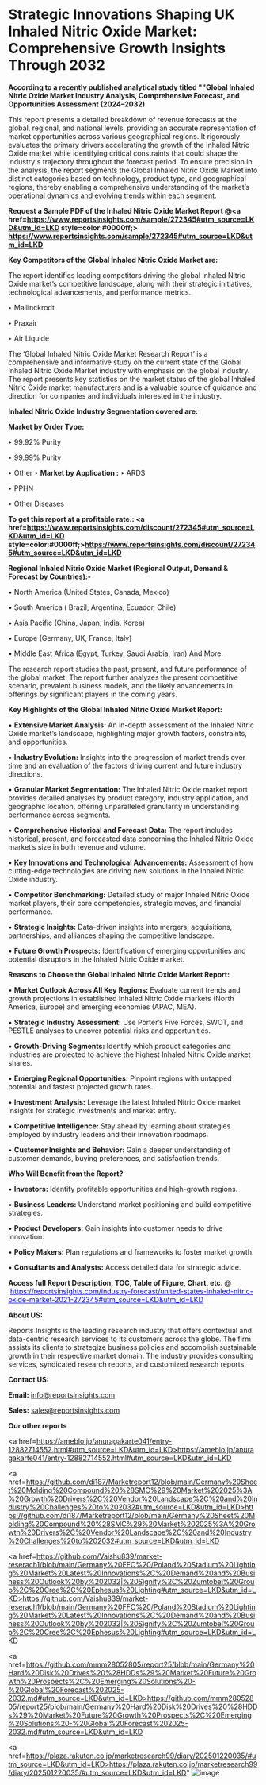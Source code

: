 # Strategic Innovations Shaping UK Inhaled Nitric Oxide Market: Comprehensive Growth Insights Through 2032

<strong>According to a recently published analytical study titled ""Global Inhaled Nitric Oxide Market Industry Analysis, Comprehensive Forecast, and Opportunities Assessment (2024–2032)</strong>

This report presents a detailed breakdown of revenue forecasts at the global, regional, and national levels, providing an accurate representation of market opportunities across various geographical regions. It rigorously evaluates the primary drivers accelerating the growth of the Inhaled Nitric Oxide market while identifying critical constraints that could shape the industry's trajectory throughout the forecast period. To ensure precision in the analysis, the report segments the Global Inhaled Nitric Oxide Market into distinct categories based on technology, product type, and geographical regions, thereby enabling a comprehensive understanding of the market’s operational dynamics and evolving trends within each segment.

<strong>Request a Sample PDF of the Inhaled Nitric Oxide Market Report </strong><strong>@<a href=https://www.reportsinsights.com/sample/272345#utm_source=LKD&utm_id=LKD style=color:#0000ff;> https://www.reportsinsights.com/sample/272345#utm_source=LKD&utm_id=LKD</a></strong></font>

<strong>Key Competitors of the Global Inhaled Nitric Oxide Market are:</strong>

The report identifies leading competitors driving the global Inhaled Nitric Oxide market’s competitive landscape, along with their strategic initiatives, technological advancements, and performance metrics.

‣ Mallinckrodt

‣ Praxair

‣ Air Liquide

The ‘Global Inhaled Nitric Oxide Market Research Report’ is a comprehensive and informative study on the current state of the Global Inhaled Nitric Oxide Market industry with emphasis on the global industry. The report presents key statistics on the market status of the global Inhaled Nitric Oxide market manufacturers and is a valuable source of guidance and direction for companies and individuals interested in the industry.

<strong>Inhaled Nitric Oxide Industry Segmentation covered are:</strong>

<strong>Market by Order Type: </strong>

‣ 99.92% Purity

‣ 99.99% Purity

‣ Other
‣ 
<strong>Market by Application :</strong>
‣ ARDS

‣ PPHN

‣ Other Diseases

<strong>To get this report at a profitable rate.: <a href=https://www.reportsinsights.com/discount/272345#utm_source=LKD&utm_id=LKD style=color:#0000ff;>https://www.reportsinsights.com/discount/272345#utm_source=LKD&utm_id=LKD</a></strong></font>

<strong>Regional Inhaled Nitric Oxide Market (Regional Output, Demand &amp; Forecast by Countries):-</strong>

• North America (United States, Canada, Mexico)

• South America ( Brazil, Argentina, Ecuador, Chile)

• Asia Pacific (China, Japan, India, Korea)

• Europe (Germany, UK, France, Italy)

• Middle East Africa (Egypt, Turkey, Saudi Arabia, Iran) And More.

The research report studies the past, present, and future performance of the global market. The report further analyzes the present competitive scenario, prevalent business models, and the likely advancements in offerings by significant players in the coming years.

<strong>Key Highlights of the Global Inhaled Nitric Oxide Market Report:</strong>

• <strong>Extensive Market Analysis:</strong> An in-depth assessment of the Inhaled Nitric Oxide market’s landscape, highlighting major growth factors, constraints, and opportunities.

• <strong>Industry Evolution:</strong> Insights into the progression of market trends over time and an evaluation of the factors driving current and future industry directions.

• <strong>Granular Market Segmentation:</strong> The Inhaled Nitric Oxide market report provides detailed analyses by product category, industry application, and geographic location, offering unparalleled granularity in understanding performance across segments.

• <strong>Comprehensive Historical and Forecast Data:</strong> The report includes historical, present, and forecasted data concerning the Inhaled Nitric Oxide market’s size in both revenue and volume.

• <strong>Key Innovations and Technological Advancements:</strong> Assessment of how cutting-edge technologies are driving new solutions in the Inhaled Nitric Oxide industry.

• <strong>Competitor Benchmarking:</strong> Detailed study of major Inhaled Nitric Oxide market players, their core competencies, strategic moves, and financial performance.

• <strong>Strategic Insights:</strong> Data-driven insights into mergers, acquisitions, partnerships, and alliances shaping the competitive landscape.

• <strong>Future Growth Prospects:</strong> Identification of emerging opportunities and potential disruptors in the Inhaled Nitric Oxide market.

<strong>Reasons to Choose the Global Inhaled Nitric Oxide Market Report:</strong>

• <strong>Market Outlook Across All Key Regions:</strong> Evaluate current trends and growth projections in established Inhaled Nitric Oxide markets (North America, Europe) and emerging economies (APAC, MEA).

• <strong>Strategic Industry Assessment:</strong> Use Porter’s Five Forces, SWOT, and PESTLE analyses to uncover potential risks and opportunities.

• <strong>Growth-Driving Segments:</strong> Identify which product categories and industries are projected to achieve the highest Inhaled Nitric Oxide market shares.

• <strong>Emerging Regional Opportunities:</strong> Pinpoint regions with untapped potential and fastest projected growth rates.

• <strong>Investment Analysis:</strong> Leverage the latest Inhaled Nitric Oxide market insights for strategic investments and market entry.

• <strong>Competitive Intelligence:</strong> Stay ahead by learning about strategies employed by industry leaders and their innovation roadmaps.

• <strong>Customer Insights and Behavior:</strong> Gain a deeper understanding of customer demands, buying preferences, and satisfaction trends.

<strong>Who Will Benefit from the Report?</strong>

• <strong>Investors:</strong> Identify profitable opportunities and high-growth regions.

• <strong>Business Leaders:</strong> Understand market positioning and build competitive strategies.

• <strong>Product Developers:</strong> Gain insights into customer needs to drive innovation.

• <strong>Policy Makers:</strong> Plan regulations and frameworks to foster market growth.

• <strong>Consultants and Analysts:</strong> Access detailed data for strategic advice.
</ul>
<strong>Access full Report Description, TOC, Table of Figure, Chart, etc. </strong>@  <a href=https://reportsinsights.com/industry-forecast/united-states-inhaled-nitric-oxide-market-2021-272345#utm_source=LKD&utm_id=LKD style=color:#0000ff;>https://reportsinsights.com/industry-forecast/united-states-inhaled-nitric-oxide-market-2021-272345#utm_source=LKD&utm_id=LKD</a></font>

<strong><strong>About US</strong>:</strong>

Reports Insights is the leading research industry that offers contextual and data-centric research services to its customers across the globe. The firm assists its clients to strategize business policies and accomplish sustainable growth in their respective market domain. The industry provides consulting services, syndicated research reports, and customized research reports.

<strong>Contact US:</strong>

<p class=""""><b>Email:</b> <a href=mailto:info@reportsinsights.com>info@reportsinsights.com</a></p>
<p class=""""><b>Sales:</b> <a href=mailto:sales@reportsinsights.com>sales@reportsinsights.com</a></p>

<strong>Our other reports</strong>

<a href=https://ameblo.jp/anuragakarte041/entry-12882714552.html#utm_source=LKD&utm_id=LKD>https://ameblo.jp/anuragakarte041/entry-12882714552.html#utm_source=LKD&utm_id=LKD</a>

<a href=https://github.com/di187/Marketreport12/blob/main/Germany%20Sheet%20Molding%20Compound%20%28SMC%29%20Market%202025%3A%20Growth%20Drivers%2C%20Vendor%20Landscape%2C%20and%20Industry%20Challenges%20to%202032#utm_source=LKD&utm_id=LKD>https://github.com/di187/Marketreport12/blob/main/Germany%20Sheet%20Molding%20Compound%20%28SMC%29%20Market%202025%3A%20Growth%20Drivers%2C%20Vendor%20Landscape%2C%20and%20Industry%20Challenges%20to%202032#utm_source=LKD&utm_id=LKD</a>

<a href=https://github.com/Vaishu839/market-reserach1/blob/main/Germany%20FFC%20/Poland%20Stadium%20Lighting%20Market%20Latest%20Innovations%2C%20Demand%20and%20Business%20Outlook%20by%202032|%20Signify%2C%20Zumtobel%20Group%2C%20Cree%2C%20Ephesus%20Lighting#utm_source=LKD&utm_id=LKD>https://github.com/Vaishu839/market-reserach1/blob/main/Germany%20FFC%20/Poland%20Stadium%20Lighting%20Market%20Latest%20Innovations%2C%20Demand%20and%20Business%20Outlook%20by%202032|%20Signify%2C%20Zumtobel%20Group%2C%20Cree%2C%20Ephesus%20Lighting#utm_source=LKD&utm_id=LKD</a>

<a href=https://github.com/mmm28052805/report25/blob/main/Germany%20Hard%20Disk%20Drives%20%28HDDs%29%20Market%20Future%20Growth%20Prospects%2C%20Emerging%20Solutions%20-%20Global%20Forecast%202025-2032.md#utm_source=LKD&utm_id=LKD>https://github.com/mmm28052805/report25/blob/main/Germany%20Hard%20Disk%20Drives%20%28HDDs%29%20Market%20Future%20Growth%20Prospects%2C%20Emerging%20Solutions%20-%20Global%20Forecast%202025-2032.md#utm_source=LKD&utm_id=LKD</a>

<a href=https://plaza.rakuten.co.jp/marketresearch99/diary/202501220035/#utm_source=LKD&utm_id=LKD>https://plaza.rakuten.co.jp/marketresearch99/diary/202501220035/#utm_source=LKD&utm_id=LKD</a>"
![image](https://github.com/user-attachments/assets/9d9f1dcb-5c85-493e-954a-842030bc6687)
